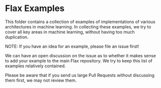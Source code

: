 # Flax Examples

This folder contains a collection of examples of implementations of various architectures in machine learning.
In collecting these examples, we try to cover all key areas in machine learning, without having too much duplication.

NOTE: If you have an idea for an example, please file an issue first!

We can have an open discussion on the issue as to whether it makes sense to add your example to the main Flax 
repository. We try to keep this list of examples relatively contained.

Please be aware that if you send us large Pull Requests without discussing them first, we may not review them.
